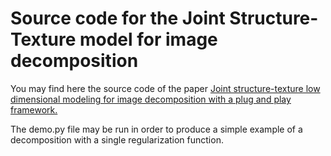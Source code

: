 # Source code for the Joint Structure-Texture model for image decomposition

You may find here the source code of the paper [Joint structure-texture low dimensional modeling for image decomposition with a plug and play framework.](https://www.hal.science/hal-04648963/file/article_pnp_siam.pdf)

The demo.py file may be run in order to produce a simple example of a decomposition with a single regularization function.